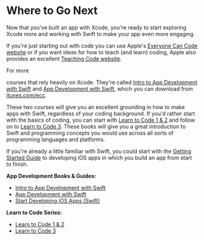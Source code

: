 # Where to Go Next

Now that you've built an app with Xcode, you're ready to start exploring Xcode more and working with Swift to make your app even more engaging.

If you're just starting out with code you can use Apple's [Everyone Can Code website](https://www.apple.com/uk/everyone-can-code) or if you want ideas for how to teach \(and learn\) coding, Apple also provides an excellent [Teaching Code website](https://www.apple.com/uk/everyone-can-code).

For more 

 courses that rely heavily on Xcode. They're called [Intro to App Development with Swift](https://itunes.apple.com/us/book/intro-to-app-development-with-swift/id1118575552?mt=11) and [App Development with Swift](https://itunes.apple.com/us/book/app-development-with-swift/id1219117996?mt=11), which you can download from [itunes.com/ecc](http://itunes.com/ecc).

These two courses will give you an excellent grounding in how to make apps with Swift, regardless of your coding background. If you'd rather start with the basics of coding, you can start with [Learn to Code 1 & 2](https://itunes.apple.com/us/book/swift-playgrounds-learn-to-code-1-2/id1118578018?mt=11) and follow on to [Learn to Code 3](https://itunes.apple.com/us/book/swift-playgrounds-learn-to-code-3/id1173709121?mt=11). These books will give you a great introduction to Swift and programming concepts you would use across all sorts of programming languages and platforms.

If you're already a little familiar with Swift, you could start with the [Getting Started Guide](https://developer.apple.com/library/content/referencelibrary/GettingStarted/DevelopiOSAppsSwift) to developing iOS apps in which you build an app from start to finish.

**App Development Books & Guides:**

* [Intro to App Development with Swift](https://itunes.apple.com/us/book/intro-to-app-development-with-swift/id1118575552?mt=11)
* [App Development with Swift](https://itunes.apple.com/us/book/app-development-with-swift/id1219117996?mt=11)
* [Start Developing iOS Apps \(Swift\)](https://developer.apple.com/library/content/referencelibrary/GettingStarted/DevelopiOSAppsSwift)

**Learn to Code Series:**

* [Learn to Code 1 & 2](https://itunes.apple.com/us/book/swift-playgrounds-learn-to-code-1-2/id1118578018?mt=11)
* [Learn to Code 3](https://itunes.apple.com/us/book/swift-playgrounds-learn-to-code-3/id1173709121?mt=11)



